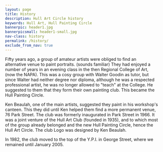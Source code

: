 ```yaml
---
layout: page
title: History
description: Hull Art Circle history
keywords: Hull Art, Hull Painting Circle
bannerpic: header1.jpg
bannerpicsmall: header1-small.jpg
nav-class: history
permalink: /history/
exclude_from_nav: true
---
```


Fifty years ago, a group of amateur artists were obliged to find an alternative venue to paint portraits. (sounds familiar) They had enjoyed a number of years in an evening class in the then Regional College of Art, (now the NAPA). This was a cosy group with Walter Goodin as tutor, but since Walter had neither degree nor diploma, although he was a respected professional artist, he was no longer allowed to "teach" at the College. He suggested to them that they form their own painting club. This became the Hull Painting Circle.

Ken Beaulah, one of the main artists, suggested they paint in his workshop's canteen. This they did until Ken helped them find a more permanent venue, 76 Park Street. The club was formerly inaugurated in Park Street in 1966. It was a joint venture of the Hull Art Club (founded in 1935), and to which most of the group already belonged and the new Hull Painting Circle, hence the Hull Art Circle. The club Logo was designed by Ken Beaulah.

In 1982, the club moved to the top of the Y.P.I. in George Street, where we remained until January 2005.